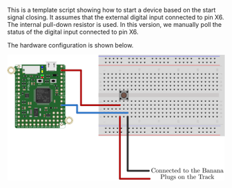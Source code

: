This is a template script showing how to start a device based on the start signal closing. It assumes that the external digital input connected to pin X6. The internal pull-down resistor is used. In this version, we manually poll the status of the digital input connected to pin X6. 

The hardware configuration is shown below.

![MCHE201 Start Signal Hardware Configuration](pyboard_breadboard_startCables.png)
